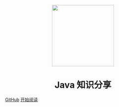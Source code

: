 <p align="center">
<img src="https://gimg2.baidu.com/image_search/src=http%3A%2F%2Fc-ssl.duitang.com%2Fuploads%2Fitem%2F202002%2F24%2F20200224134847_zjjhm.jpeg&refer=http%3A%2F%2Fc-ssl.duitang.com&app=2002&size=f9999,10000&q=a80&n=0&g=0n&fmt=jpeg?sec=1638952990&t=2983552eb6dedc0ae05c9372b17a9c60" width="200" height="200"/>
</p>
<h1 align="center">Java 知识分享</h1>

[GitHub](https://github.com/WilleonBro/javadata)
[开始阅读](#javadata)





